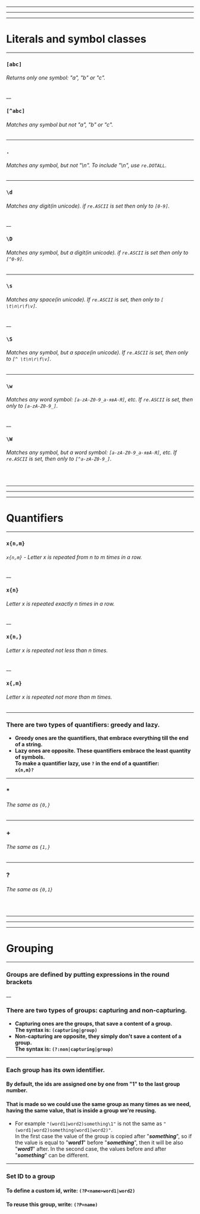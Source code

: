___
___
___

# Literals and symbol classes

___

### `[abc]`
###### Returns only one symbol: "a", "b" or "c".

__

### `[^abc]`
###### Matches any symbol but not "a", "b" or "c".

___

### `.`
###### Matches any symbol, but not *"\n"*. To include *"\n"*, use `re.DOTALL`.

___

### `\d`  
###### Matches any digit(in unicode). if `re.ASCII` is set then only to `[0-9]`.

__

### `\D`
###### Matches any symbol, but a digit(in unicode). if `re.ASCII` is set then only to `[^0-9]`.

___

### `\s`
###### Matches any space(in unicode). If `re.ASCII` is set, then only to `[ \t\n\r\f\v]`.

__

### `\S`
###### Matches any symbol, but a space(in unicode). If `re.ASCII` is set, then only to `[^ \t\n\r\f\v]`.

___

### `\w` 
###### Matches any word symbol: `[a-zA-Z0-9_а-явА-Я]`, etc. If `re.ASCII` is set, then only to `[a-zA-Z0-9_]`.

__

### `\W`
###### Matches any symbol, but a word symbol: `[a-zA-Z0-9_а-явА-Я]`, etc. If `re.ASCII` is set, then only to `[^a-zA-Z0-9_]`.

<br>

___
___
___

# Quantifiers

___

### `x{n,m}`
###### `x{n,m}` - Letter *x* is repeated from *n* to *m* times in a row.

__

### `x{n}`
###### Letter *x* is repeated exactly *n* times in a row.

__

### `x{n,}`
###### Letter *x* is repeated not less than *n* times.

__

### `x{,m}`
###### Letter *x* is repeated not more than *m* times.
___

### There are two types of quantifiers: greedy and lazy.
- **Greedy ones are the quantifiers, that embrace everything till the end of a string.**
- **Lazy ones are opposite. These quantifiers embrace the least quantity of symbols. <br>
To make a quantifier lazy, use `?` in the end of a quantifier: <br>
`x{n,m}?`**

___

### *
###### The same as `{0,}`

___

### +
###### The same as `{1,}`

___

### ?
###### The same as `{0,1}`

<br>

___
___
___

# Grouping

___

### Groups are defined by putting expressions in the round brackets

__


### There are two types of groups: capturing and non-capturing.
- **Capturing ones are the groups, that save a content of a group. <br> The syntax is: `(capturing|group)`**
- **Non-capturing are opposite, they simply don't save a content of a group. <br> The syntax is: `(?:non|capturing|group)`**

___

### Each group has its own identifier. 
#### By default, the ids are assigned one by one from "1" to the last group number.
#### That is made so we could use the same group as many times as we need, having the same value, that is inside a group we're reusing.
- For example `"(word1|word2)something\1"` is not the same as `"(word1|word2)something(word1|word2)"`. <br>
In the first case the value of the group is copied after "***something***", so if the value is equal to 
"***word1***" before "***something***", then it will be also "***word1***" after. In the second case, the values before and after "***something***" can be different.

___

### Set ID to a group
#### To define a custom id, write: `(?P<name>word1|word2)`
#### To reuse this group, write: `(?P=name)`
